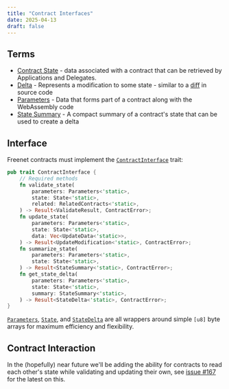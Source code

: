 ```yaml
---
title: "Contract Interfaces"
date: 2025-04-13
draft: false
---
```


## Terms

- [Contract State](/resources/manual/glossary#contract-state) - data associated with a contract that can be
  retrieved by Applications and Delegates.
- [Delta](/resources/manual/glossary#delta) - Represents a modification to some state - similar to a
  [diff](https://en.wikipedia.org/wiki/Diff) in source code
- [Parameters](/resources/manual/glossary#parameters) - Data that forms part of a contract along with the
  WebAssembly code
- [State Summary](/resources/manual/glossary#state-summary) - A compact summary of a contract's state that can
  be used to create a delta

## Interface

Freenet contracts must implement the
[`ContractInterface`](https://docs.rs/freenet-stdlib/latest/freenet_stdlib/prelude/trait.ContractInterface.html)
trait:

```rust
pub trait ContractInterface {
    // Required methods
    fn validate_state(
        parameters: Parameters<'static>,
        state: State<'static>,
        related: RelatedContracts<'static>,
    ) -> Result<ValidateResult, ContractError>;
    fn update_state(
        parameters: Parameters<'static>,
        state: State<'static>,
        data: Vec<UpdateData<'static>>,
    ) -> Result<UpdateModification<'static>, ContractError>;
    fn summarize_state(
        parameters: Parameters<'static>,
        state: State<'static>,
    ) -> Result<StateSummary<'static>, ContractError>;
    fn get_state_delta(
        parameters: Parameters<'static>,
        state: State<'static>,
        summary: StateSummary<'static>,
    ) -> Result<StateDelta<'static>, ContractError>;
}
```

[`Parameters`](https://docs.rs/freenet-stdlib/latest/freenet_stdlib/prelude/struct.Parameters.html),
[`State`](https://docs.rs/freenet-stdlib/latest/freenet_stdlib/prelude/struct.State.html), and
[`StateDelta`](https://docs.rs/freenet-stdlib/latest/freenet_stdlib/prelude/struct.StateDelta.html)
are all wrappers around simple `[u8]` byte arrays for maximum efficiency and flexibility.

## Contract Interaction

In the (hopefully) near future we'll be adding the ability for contracts to read each other's state
while validating and updating their own, see
[issue #167](https://github.com/freenet/freenet-core/issues/167) for the latest on this.

